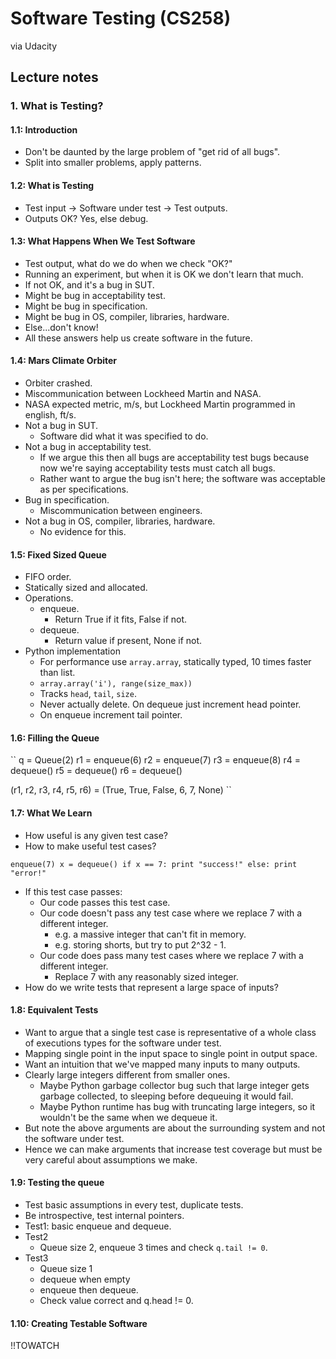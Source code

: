 # Software Testing (CS258)

via Udacity

## Lecture notes

### 1. What is Testing?

#### 1.1: Introduction

-	Don't be daunted by the large problem of "get rid of all bugs".
-	Split into smaller problems, apply patterns.

#### 1.2: What is Testing

-	Test input -> Software under test -> Test outputs.
-	Outputs OK? Yes, else debug.

#### 1.3: What Happens When We Test Software

-	Test output, what do we do when we check "OK?"
-	Running an experiment, but when it is OK we don't learn that much.
-	If not OK, and it's a bug in SUT.
-	Might be bug in acceptability test.
-	Might be bug in specification.
-	Might be bug in OS, compiler, libraries, hardware.
-	Else...don't know!
-	All these answers help us create software in the future.

#### 1.4: Mars Climate Orbiter

-	Orbiter crashed.
-	Miscommunication between Lockheed Martin and NASA.
-	NASA expected metric, m/s, but Lockheed Martin programmed in english, ft/s.
-	Not a bug in SUT.
	-	Software did what it was specified to do.
-	Not a bug in acceptability test.
	-	If we argue this then all bugs are acceptability test bugs because now we're saying acceptability tests must catch all bugs.
	-	Rather want to argue the bug isn't here; the software was acceptable as per specifications.
-	Bug in specification.
	-	Miscommunication between engineers.
-	Not a bug in OS, compiler, libraries, hardware.
	-	No evidence for this.

#### 1.5: Fixed Sized Queue

-	FIFO order.
-	Statically sized and allocated.
-	Operations.
	-	enqueue.
		-	Return True if it fits, False if not.
	-	dequeue.
		-	Return value if present, None if not.
-	Python implementation
	-	For performance use `array.array`, statically typed, 10 times faster than list.
	-	`array.array('i'), range(size_max))`
	-	Tracks `head`, `tail`, `size`.
	-	Never actually delete. On dequeue just increment head pointer.
	-	On enqueue increment tail pointer.

#### 1.6: Filling the Queue

``
q = Queue(2)
r1 = enqueue(6)
r2 = enqueue(7)
r3 = enqueue(8)
r4 = dequeue()
r5 = dequeue()
r6 = dequeue()

(r1, r2, r3, r4, r5, r6) = (True, True, False, 6, 7, None)
``

#### 1.7: What We Learn

-	How useful is any given test case?
-	How to make useful test cases?

``
enqueue(7)
x = dequeue()
if x == 7:
	print "success!"
else:
	print "error!"
``

-	If this test case passes:
	-	Our code passes this test case.
	-	Our code doesn't pass any test case where we replace 7 with a different integer.
		-	e.g. a massive integer that can't fit in memory.
		-	e.g. storing shorts, but try to put 2^32 - 1.
	-	Our code does pass many test cases where we replace 7 with a different integer.
		-	Replace 7 with any reasonably sized integer.
-	How do we write tests that represent a large space of inputs?

#### 1.8: Equivalent Tests

-	Want to argue that a single test case is representative of a whole class of executions types for the software under test.
-	Mapping single point in the input space to single point in output space.
-	Want an intuition that we've mapped many inputs to many outputs.
-	Clearly large integers different from smaller ones.
	-	Maybe Python garbage collector bug such that large integer gets garbage collected, to sleeping before dequeuing it would fail.
	-	Maybe Python runtime has bug with truncating large integers, so it wouldn't be the same when we dequeue it.
-	But note the above arguments are about the surrounding system and not the software under test.
-	Hence we can make arguments that increase test coverage but must be very careful about assumptions we make.

#### 1.9: Testing the queue

-	Test basic assumptions in every test, duplicate tests.
-	Be introspective, test internal pointers.
-	Test1: basic enqueue and dequeue.
-	Test2
	-	Queue size 2, enqueue 3 times and check `q.tail != 0`.
-	Test3
	-	Queue size 1
	-	dequeue when empty
	-	enqueue then dequeue.
	-	Check value correct and q.head != 0.

#### 1.10: Creating Testable Software

!!TOWATCH